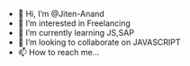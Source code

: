 - 👋 Hi, I’m @Jiten-Anand
- 👀 I’m interested in Freelancing
- 🌱 I’m currently learning JS,SAP
- 💞️ I’m looking to collaborate on JAVASCRIPT
- 📫 How to reach me...

<!---
Jiten-Anand/Jiten-Anand is a ✨ special ✨ repository because its `README.md` (this file) appears on your GitHub profile.
You can click the Preview link to take a look at your changes.
--->
